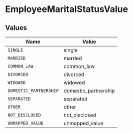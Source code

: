 # EmployeeMaritalStatusValue


## Values

| Name                   | Value                  |
| ---------------------- | ---------------------- |
| `SINGLE`               | single                 |
| `MARRIED`              | married                |
| `COMMON_LAW`           | common_law             |
| `DIVORCED`             | divorced               |
| `WIDOWED`              | widowed                |
| `DOMESTIC_PARTNERSHIP` | domestic_partnership   |
| `SEPARATED`            | separated              |
| `OTHER`                | other                  |
| `NOT_DISCLOSED`        | not_disclosed          |
| `UNMAPPED_VALUE`       | unmapped_value         |